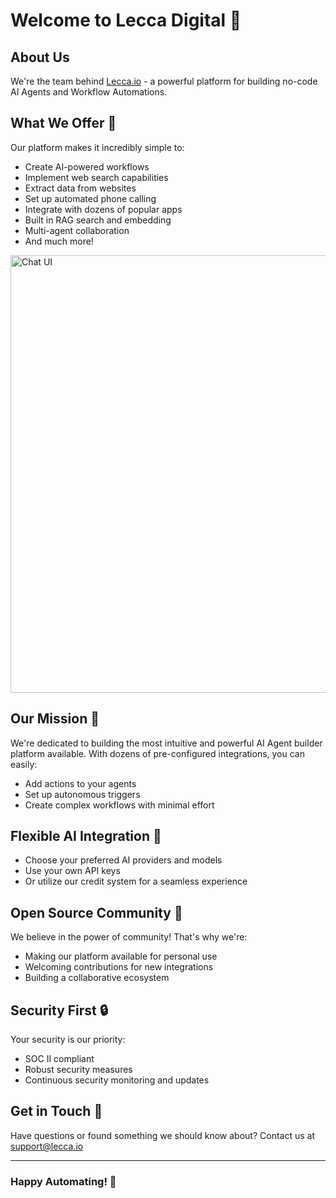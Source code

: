 # Welcome to Lecca Digital 🚀

## About Us
We're the team behind [Lecca.io](https://lecca.io) - a powerful platform for building no-code AI Agents and Workflow Automations.

## What We Offer 🤖

Our platform makes it incredibly simple to:
- Create AI-powered workflows
- Implement web search capabilities
- Extract data from websites
- Set up automated phone calling
- Integrate with dozens of popular apps
- Built in RAG search and embedding
- Multi-agent collaboration
- And much more!

<img width="700" alt="Chat UI" src="https://github.com/user-attachments/assets/69354a4b-90df-4d93-9223-243779650336">


## Our Mission 🎯

We're dedicated to building the most intuitive and powerful AI Agent builder platform available. With dozens of pre-configured integrations, you can easily:
- Add actions to your agents
- Set up autonomous triggers
- Create complex workflows with minimal effort

## Flexible AI Integration 🧠

- Choose your preferred AI providers and models
- Use your own API keys
- Or utilize our credit system for a seamless experience

## Open Source Community 💪

We believe in the power of community! That's why we're:
- Making our platform available for personal use
- Welcoming contributions for new integrations
- Building a collaborative ecosystem

## Security First 🔒

Your security is our priority:
- SOC II compliant
- Robust security measures
- Continuous security monitoring and updates

## Get in Touch 📧

Have questions or found something we should know about? 
Contact us at support@lecca.io

---

### Happy Automating! 🎉
